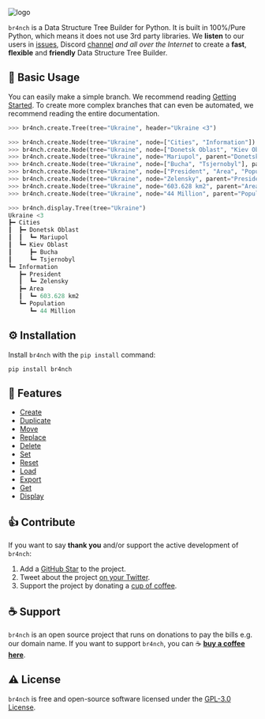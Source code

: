 ![logo](https://raw.githubusercontent.com/TRSTN4/br4nch/2.0/assets/images/logo_2.0.png)

`br4nch` is a Data Structure Tree Builder for Python. It is built in 100%/Pure Python, which means it does not use 3rd party libraries. We **listen** to our users in [issues](https://github.com/TRSTN4/br4nch/issues), Discord [channel](https://discord.gg/gKASxGEEUC) *and all over the Internet* to create a **fast**, **flexible** and **friendly** Data Structure Tree Builder.

## 👀 Basic Usage

You can easily make a simple branch. We recommend reading [Getting Started](guides/getting_started.md). To create more complex branches that can even be automated, we recommend reading the entire documentation.

```python
>>> br4nch.create.Tree(tree="Ukraine", header="Ukraine <3")

>>> br4nch.create.Node(tree="Ukraine", node=["Cities", "Information"])
>>> br4nch.create.Node(tree="Ukraine", node=["Donetsk Oblast", "Kiev Oblast"], parent="Cities")
>>> br4nch.create.Node(tree="Ukraine", node="Mariupol", parent="Donetsk")
>>> br4nch.create.Node(tree="Ukraine", node=["Bucha", "Tsjernobyl"], parent="Kiev")
>>> br4nch.create.Node(tree="Ukraine", node=["President", "Area", "Population"], parent="Information")
>>> br4nch.create.Node(tree="Ukraine", node="Zelensky", parent="President")
>>> br4nch.create.Node(tree="Ukraine", node="603.628 km2", parent="Area")
>>> br4nch.create.Node(tree="Ukraine", node="44 Million", parent="Population")

>>> br4nch.display.Tree(tree="Ukraine")
Ukraine <3
┣━ Cities
┃  ┣━ Donetsk Oblast
┃  ┃  ┗━ Mariupol
┃  ┗━ Kiev Oblast
┃     ┣━ Bucha
┃     ┗━ Tsjernobyl
┗━ Information
   ┣━ President
   ┃  ┗━ Zelensky
   ┣━ Area
   ┃  ┗━ 603.628 km2
   ┗━ Population
      ┗━ 44 Million
```

## ⚙️ Installation

Install `br4nch` with the `pip install` command:

```
pip install br4nch
```

## 🎯 Features

- [Create](https://docs.br4nch.com/functions/create)
- [Duplicate](https://docs.br4nch.com/functions/duplicate)
- [Move](https://docs.br4nch.com/functions/move)
- [Replace](https://docs.br4nch.com/functions/replace)
- [Delete](https://docs.br4nch.com/functions/delete)
- [Set](https://docs.br4nch.com/functions/set)
- [Reset](https://docs.br4nch.com/functions/reset)
- [Load](https://docs.br4nch.com/functions/load)
- [Export](https://docs.br4nch.com/functions/export)
- [Get](https://docs.br4nch.com/functions/get)
- [Display](https://docs.br4nch.com/functions/display)

## 👍 Contribute

If you want to say **thank you** and/or support the active development of `br4nch`:

1. Add a [GitHub Star](https://github.com/TRSTN4/br4nch/stargazers) to the project.
2. Tweet about the project [on your Twitter](https://twitter.com/intent/tweet?text=br4nch%3A%20Data%20Structure%20Tree%20Builder%20for%20Python.%20br4nch%20is%20built%20on%20pure%20%23python.%20That%20means%20that%20it%20does%20not%20require%20any%20other%20libary.%20Its%20designed%20to%20ease%20things%20up%20for%20fast%20data%20structure%20development%F0%9F%9A%80%20https%3A%2F%2Fgithub.com%2FTRSTN4%2Fbr4nch%20%20).
3. Support the project by donating a [cup of coffee](https://www.buymeacoffee.com/TRSTN4).

## ☕ Support

`br4nch` is an open source project that runs on donations to pay the bills e.g. our domain name. If you want to support `br4nch`, you can ☕ [**buy a coffee here**](https://www.buymeacoffee.com/TRSTN4).

## ⚠️ License

`br4nch` is free and open-source software licensed under the [GPL-3.0 License](https://github.com/TRSTN4/br4nch/blob/release/LICENSE).

